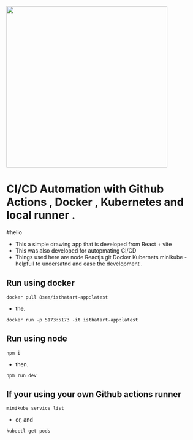 <img src="https://github.com/user-attachments/assets/9b1d990c-5582-4383-93e0-8142b42f5bd9" height=420px><br>
# CI/CD Automation with Github Actions , Docker , Kubernetes and local runner .
#hello

- This a simple drawing app that is developed from React + vite
- This was also developed for autopmating CI/CD
- Things used here are node Reactjs git Docker Kubernets minikube
-helpfull to undersatnd and ease the development .

## Run using docker

``` 
docker pull 8sem/isthatart-app:latest
```
- the.
```
docker run -p 5173:5173 -it isthatart-app:latest
```
## Run using node
```
npm i
```
- then.
```
npm run dev
```
## If your using your own Github actions runner
```
minikube service list
```
- or, and
```
kubectl get pods
```



